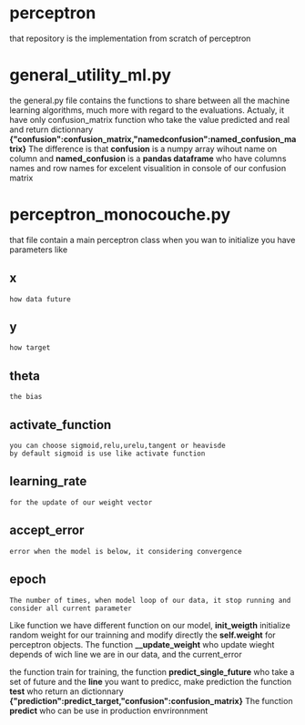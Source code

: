 # perceptron
that repository is the implementation from scratch of perceptron

# general_utility_ml.py
the general.py file contains the functions to share between all 
the machine learning algorithms, much more with regard to the evaluations.
Actualy, it have only confusion_matrix function who take the value predicted
and real and return dictionnary **{"confusion":confusion_matrix,"namedconfusion":named_confusion_matrix}**
The difference is that **confusion** is a numpy array wihout name on column and **named_confusion** is a **pandas dataframe**
who have columns names and row names for excelent visualition in console of our confusion matrix

# perceptron_monocouche.py

that file contain a main perceptron class
when you wan to initialize you have parameters like
  ## x
    how data future
  ## y
    how target
  ## theta
    the bias
  ## activate_function
    you can choose sigmoid,relu,urelu,tangent or heavisde
    by default sigmoid is use like activate function
  ## learning_rate
    for the update of our weight vector
  ## accept_error
    error when the model is below, it considering convergence
  ## epoch
    The number of times, when model loop of our data, it stop running and consider all current parameter
Like function we have different function on our model, **init_weigth** initialize random weight for our trainning and modify directly the
**self.weight** for perceptron objects. The function **__update_weight** who update wieght depends of wich line we are in our data, and the current_error

the function train for training, the function **predict_single_future** who take a set of future and the **line** you want to predicc, make prediction
the function **test** who return an dictionnary **{"prediction":predict_target,"confusion":confusion_matrix}**
The function **predict** who can be use in production envrironnment
